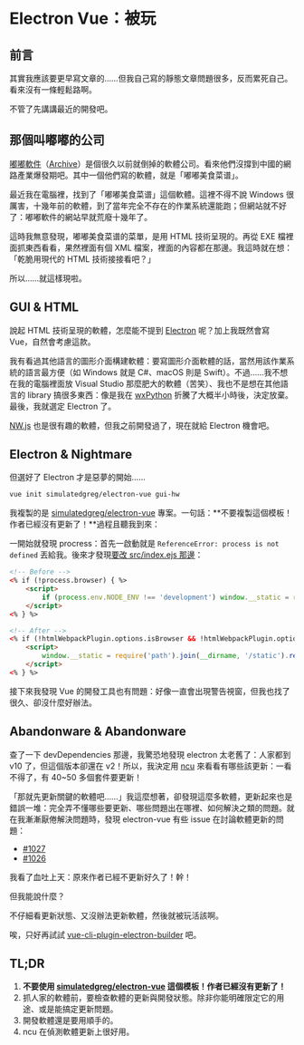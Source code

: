 # Electron Vue：被玩

## 前言

其實我應該要更早寫文章的……但我自己寫的靜態文章問題很多，反而累死自己。看來沒有一條輕鬆路啊。

不管了先講講最近的開發吧。

## 那個叫嘟嘟的公司

[嘟嘟軟件](http://www.dudusoft.com/)（[Archive](https://web.archive.org/web/20090417062143/http://www.dudusoft.com/)）是個很久以前就倒掉的軟體公司。看來他們沒撐到中國的網路產業爆發期吧。其中一個他們寫的軟體，就是「嘟嘟美食菜谱」。

最近我在電腦裡，找到了「嘟嘟美食菜谱」這個軟體。這裡不得不說 Windows 很厲害，十幾年前的軟體，到了當年完全不存在的作業系統還能跑；但網站就不好了：嘟嘟軟件的網站早就荒廢十幾年了。

這時我無意發現，嘟嘟美食菜谱的菜單，是用 HTML 技術呈現的。再從 EXE 檔裡面抓東西看看，果然裡面有個 XML 檔案，裡面的內容都在那邊。我這時就在想：「乾脆用現代的 HTML 技術接接看吧？」

所以……就這樣現啦。

## GUI & HTML

說起 HTML 技術呈現的軟體，怎麼能不提到 [Electron](https://www.electronjs.org) 呢？加上我既然會寫 Vue，自然會考慮這款。

我有看過其他語言的圖形介面構建軟體：要寫圖形介面軟體的話，當然用該作業系統的語言最方便（如 Windows 就是 C#、macOS 則是 Swift）。不過……我不想在我的電腦裡面放 Visual Studio 那麼肥大的軟體（苦笑）、我也不是想在其他語言的 library 搞很多東西：像是我在 [wxPython](https://www.wxpython.org) 折騰了大概半小時後，決定放棄。最後，我就選定 Electron 了。

[NW.js](https://nwjs.io) 也是很有趣的軟體，但我之前開發過了，現在就給 Electron 機會吧。

## Electron & Nightmare

但選好了 Electron 才是惡夢的開始……

```bash
vue init simulatedgreg/electron-vue gui-hw
```

我複製的是 [simulatedgreg/electron-vue](https://github.com/SimulatedGREG/electron-vue) 專案。一句話：**不要複製這個模板！作者已經沒有更新了！**過程且聽我到來：

一開始就發現 procress：首先一啟動就是 `ReferenceError: process is not defined` 丟給我。後來才發現[要改 src/index.ejs 那邊](https://github.com/SimulatedGREG/electron-vue/issues/871)：

```html
<!-- Before -->
<% if (!process.browser) { %>
    <script>
        if (process.env.NODE_ENV !== 'development') window.__static = require('path').join(__dirname, '/static').replace(/\\/g, '\\\\')
    </script>
<% } %>

<!-- After -->
<% if (!htmlWebpackPlugin.options.isBrowser && !htmlWebpackPlugin.options.isDevelopment) { %>
    <script>
        window.__static = require('path').join(__dirname, '/static').replace(/\\/g, '\\\\')
    </script>
<% } %>
```

接下來我發現 Vue 的開發工具也有問題：好像一直會出現警告視窗，但我也找了很久、卻沒什麼好辦法。

## Abandonware & Abandonware

查了一下 devDependencies 那邊，我驚恐地發現 electron 太老舊了：人家都到 v10 了，但這個版本卻還在 v2！所以，我決定用 [ncu](https://www.npmjs.com/package/npm-check-updates) 來看看有哪些該更新：一看不得了，有 40~50 多個套件要更新！

「那就先更新關鍵的軟體吧……」我這麼想著，卻發現這麼多軟體，更新起來也是錯誤一堆：完全弄不懂哪些要更新、哪些問題出在哪裡、如何解決之類的問題。就在我漸漸厭倦解決問題時，發現 electron-vue 有些 issue 在討論軟體更新的問題：

* [#1027](https://github.com/SimulatedGREG/electron-vue/issues/1027)
* [#1026](https://github.com/SimulatedGREG/electron-vue/issues/1026)

我看了血吐上天：原來作者已經不更新好久了！幹！

但我能說什麼？

不仔細看更新狀態、又沒辦法更新軟體，然後就被玩活該啊。

唉，只好再試試 [vue-cli-plugin-electron-builder](https://github.com/nklayman/vue-cli-plugin-electron-builder) 吧。

## TL;DR

1. **不要使用 [simulatedgreg/electron-vue](https://github.com/SimulatedGREG/electron-vue) 這個模板！作者已經沒有更新了！**
2. 抓人家的軟體前，要檢查軟體的更新與開發狀態。除非你能明確限定它的用途、或是能搞定更新問題。
3. 開發軟體還是要用順手的。
4. ncu 在偵測軟體更新上很好用。
